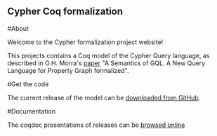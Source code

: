 ## Cypher Coq formalization

#About 

Welcome to the Cypher formalization project website!

This projects contains a Coq model of the Cypher Query language, as described in O.H. Morra's [paper](https://github.com/OlofMorra/GQL-parser/blob/main/src/main/resources/report/A%20Semantics%20of%20GQL%3B%20a%20New%20Query%20Language%20forProperty%20Graphs%20Formalized.pdf) "A Semantics of GQL. A New Query Language for Property Graph formalized".

#Get the code

The current release of the model can be [downloaded from GitHub](https://github.com/cyphercert/opencypher-coq).

#Documentation

The coqdoc presentations of releases can be [browsed online](https://cyphercert.github.io/opencypher-coq/toc.html)

